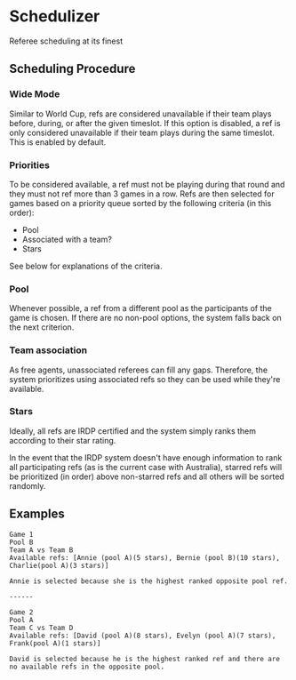 # Schedulizer

Referee scheduling at its finest

## Scheduling Procedure

### Wide Mode
Similar to World Cup, refs are considered unavailable if their team plays before, during, or after the given timeslot. If this option is disabled, a ref is only considered unavailable if their team plays during the same timeslot. This is enabled by default.


### Priorities
To be considered available, a ref must not be playing during that round and they must not ref more than 3 games in a row. Refs are then selected for games based on a priority queue sorted by the following criteria (in this order):

* Pool
* Associated with a team?
* Stars


See below for explanations of the criteria.

### Pool
Whenever possible, a ref from a different pool as the participants of the game is chosen. If there are no non-pool options, the system falls back on the next criterion.

### Team association
As free agents, unassociated referees can fill any gaps. Therefore, the system prioritizes using associated refs so they can be used while they're available. 

### Stars
Ideally, all refs are IRDP certified and the system simply ranks them according to their star rating.

In the event that the IRDP system doesn't have enough information to rank all participating refs (as is the current case with Australia), starred refs will be prioritized (in order) above non-starred refs and all others will be sorted randomly.

## Examples
	Game 1  
	Pool B  
	Team A vs Team B  
	Available refs: [Annie (pool A)(5 stars), Bernie (pool B)(10 stars), Charlie(pool A)(3 stars)]
	
	Annie is selected because she is the highest ranked opposite pool ref.
	
	------

	Game 2 
	Pool A
	Team C vs Team D
	Available refs: [David (pool A)(8 stars), Evelyn (pool A)(7 stars), Frank(pool A)(1 stars)]
	
	David is selected because he is the highest ranked ref and there are no available refs in the opposite pool.
	
	
	
<!-- ## Spec -->
<!-- * It doesn't have to be a perfect grid- just leave a round smaller if there are fewer games.  -->
<!-- * Reads from files! include stuff about that.  -->